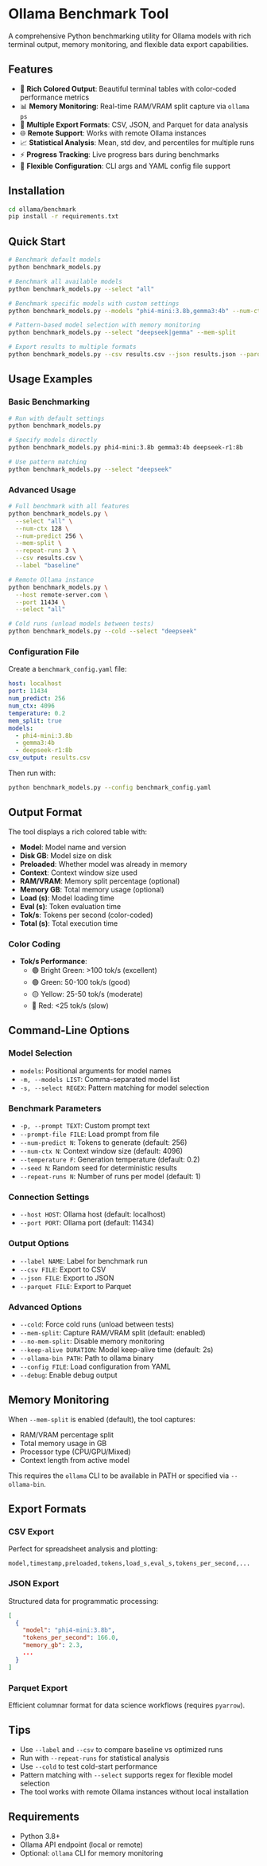 # Ollama Benchmark Tool

A comprehensive Python benchmarking utility for Ollama models with rich terminal output, memory monitoring, and flexible
data export capabilities.

## Features

- 🎨 **Rich Colored Output**: Beautiful terminal tables with color-coded performance metrics
- 📊 **Memory Monitoring**: Real-time RAM/VRAM split capture via `ollama ps`
- 💾 **Multiple Export Formats**: CSV, JSON, and Parquet for data analysis
- 🌐 **Remote Support**: Works with remote Ollama instances
- 📈 **Statistical Analysis**: Mean, std dev, and percentiles for multiple runs
- ⚡ **Progress Tracking**: Live progress bars during benchmarks
- 🔧 **Flexible Configuration**: CLI args and YAML config file support

## Installation

```bash
cd ollama/benchmark
pip install -r requirements.txt
```

## Quick Start

```bash
# Benchmark default models
python benchmark_models.py

# Benchmark all available models
python benchmark_models.py --select "all"

# Benchmark specific models with custom settings
python benchmark_models.py --models "phi4-mini:3.8b,gemma3:4b" --num-ctx 8192

# Pattern-based model selection with memory monitoring
python benchmark_models.py --select "deepseek|gemma" --mem-split

# Export results to multiple formats
python benchmark_models.py --csv results.csv --json results.json --parquet results.parquet
```

## Usage Examples

### Basic Benchmarking

```bash
# Run with default settings
python benchmark_models.py

# Specify models directly
python benchmark_models.py phi4-mini:3.8b gemma3:4b deepseek-r1:8b

# Use pattern matching
python benchmark_models.py --select "deepseek"
```

### Advanced Usage

```bash
# Full benchmark with all features
python benchmark_models.py \
  --select "all" \
  --num-ctx 128 \
  --num-predict 256 \
  --mem-split \
  --repeat-runs 3 \
  --csv results.csv \
  --label "baseline"

# Remote Ollama instance
python benchmark_models.py \
  --host remote-server.com \
  --port 11434 \
  --select "all"

# Cold runs (unload models between tests)
python benchmark_models.py --cold --select "deepseek"
```

### Configuration File

Create a `benchmark_config.yaml` file:

```yaml
host: localhost
port: 11434
num_predict: 256
num_ctx: 4096
temperature: 0.2
mem_split: true
models:
  - phi4-mini:3.8b
  - gemma3:4b
  - deepseek-r1:8b
csv_output: results.csv
```

Then run with:

```bash
python benchmark_models.py --config benchmark_config.yaml
```

## Output Format

The tool displays a rich colored table with:

- **Model**: Model name and version
- **Disk GB**: Model size on disk
- **Preloaded**: Whether model was already in memory
- **Context**: Context window size used
- **RAM/VRAM**: Memory split percentage (optional)
- **Memory GB**: Total memory usage (optional)
- **Load (s)**: Model loading time
- **Eval (s)**: Token evaluation time
- **Tok/s**: Tokens per second (color-coded)
- **Total (s)**: Total execution time

### Color Coding

- **Tok/s Performance**:
  - 🟢 Bright Green: >100 tok/s (excellent)
  - 🟢 Green: 50-100 tok/s (good)
  - 🟡 Yellow: 25-50 tok/s (moderate)
  - 🔴 Red: \<25 tok/s (slow)

## Command-Line Options

### Model Selection

- `models`: Positional arguments for model names
- `-m, --models LIST`: Comma-separated model list
- `-s, --select REGEX`: Pattern matching for model selection

### Benchmark Parameters

- `-p, --prompt TEXT`: Custom prompt text
- `--prompt-file FILE`: Load prompt from file
- `--num-predict N`: Tokens to generate (default: 256)
- `--num-ctx N`: Context window size (default: 4096)
- `--temperature F`: Generation temperature (default: 0.2)
- `--seed N`: Random seed for deterministic results
- `--repeat-runs N`: Number of runs per model (default: 1)

### Connection Settings

- `--host HOST`: Ollama host (default: localhost)
- `--port PORT`: Ollama port (default: 11434)

### Output Options

- `--label NAME`: Label for benchmark run
- `--csv FILE`: Export to CSV
- `--json FILE`: Export to JSON
- `--parquet FILE`: Export to Parquet

### Advanced Options

- `--cold`: Force cold runs (unload between tests)
- `--mem-split`: Capture RAM/VRAM split (default: enabled)
- `--no-mem-split`: Disable memory monitoring
- `--keep-alive DURATION`: Model keep-alive time (default: 2s)
- `--ollama-bin PATH`: Path to ollama binary
- `--config FILE`: Load configuration from YAML
- `--debug`: Enable debug output

## Memory Monitoring

When `--mem-split` is enabled (default), the tool captures:

- RAM/VRAM percentage split
- Total memory usage in GB
- Processor type (CPU/GPU/Mixed)
- Context length from active model

This requires the `ollama` CLI to be available in PATH or specified via `--ollama-bin`.

## Export Formats

### CSV Export

Perfect for spreadsheet analysis and plotting:

```csv
model,timestamp,preloaded,tokens,load_s,eval_s,tokens_per_second,...
```

### JSON Export

Structured data for programmatic processing:

```json
[
  {
    "model": "phi4-mini:3.8b",
    "tokens_per_second": 166.0,
    "memory_gb": 2.3,
    ...
  }
]
```

### Parquet Export

Efficient columnar format for data science workflows (requires `pyarrow`).

## Tips

- Use `--label` and `--csv` to compare baseline vs optimized runs
- Run with `--repeat-runs` for statistical analysis
- Use `--cold` to test cold-start performance
- Pattern matching with `--select` supports regex for flexible model selection
- The tool works with remote Ollama instances without local installation

## Requirements

- Python 3.8+
- Ollama API endpoint (local or remote)
- Optional: `ollama` CLI for memory monitoring
